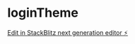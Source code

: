 # loginTheme

[Edit in StackBlitz next generation editor ⚡️](https://stackblitz.com/~/github.com/anilkumarrk/loginTheme)